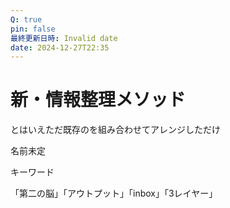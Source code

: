 ```yaml
---
Q: true
pin: false
最終更新日時: Invalid date
date: 2024-12-27T22:35
---
```

# 新・情報整理メソッド

とはいえただ既存のを組み合わせてアレンジしただけ

名前未定

キーワード

「第二の脳」「アウトプット」「inbox」「3レイヤー」